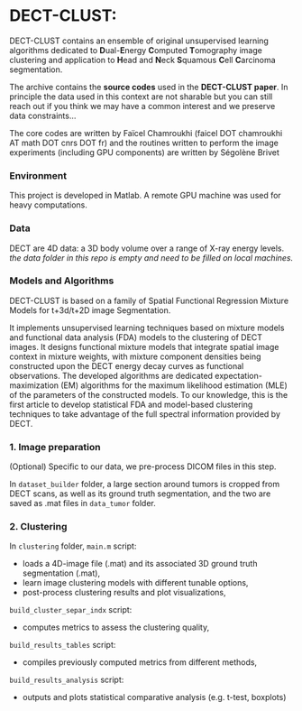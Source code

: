 # DECT-CLUST: 


DECT-CLUST contains an ensemble of original unsupervised learning algorithms dedicated to **D**ual-**E**nergy **C**omputed **T**omography image clustering and application to **H**ead and **N**eck **S**quamous **C**ell **C**arcinoma segmentation.

The archive contains the **source codes** used in the **DECT-CLUST paper**. In principle the data used in this context are not sharable but you can still reach out if you think we may have a common interest and we preserve data constraints...


The core codes are written by Faïcel Chamroukhi (faicel DOT chamroukhi AT math DOT cnrs DOT fr) and the routines written to perform the image experiments (including GPU components) are written by Ségolène Brivet


### Environment
This project is developed in Matlab. A remote GPU machine was used for heavy computations.


### Data
DECT are 4D data: a 3D body volume over a range of X-ray energy levels.  
*the data folder in this repo is empty and need to be filled on local machines.*  


### Models and Algorithms

DECT-CLUST is based on a family of Spatial Functional Regression Mixture Models for t+3d/t+2D image Segmentation.

It implements unsupervised learning techniques based on mixture models and functional data analysis (FDA) models to the clustering of DECT images. It designs functional mixture models that integrate spatial image context in mixture weights, with mixture component densities being constructed upon the DECT energy decay curves as functional observations. The developed algorithms are dedicated expectation-maximization (EM) algorithms for the maximum likelihood estimation (MLE) of the parameters of the constructed models. To our knowledge, this is the first article to develop statistical FDA and model-based clustering techniques to take advantage of the full spectral information provided by DECT. 




### 1. Image preparation
(Optional)
Specific to our data, we pre-process DICOM files in this step.  

In `dataset_builder` folder, a large section around tumors is cropped from DECT scans, as well as its ground truth segmentation, and the two are saved as .mat files in `data_tumor` folder.  


### 2. Clustering
In `clustering` folder, `main.m` script:
- loads a 4D-image file (.mat) and its associated 3D ground truth segmentation (.mat), 
- learn image clustering models with different tunable options,
- post-process clustering results and plot visualizations,

`build_cluster_separ_indx` script:
- computes metrics to assess the clustering quality,

`build_results_tables` script:
- compiles previously computed metrics from different methods,

`build_results_analysis` script:
- outputs and plots statistical comparative analysis (e.g. t-test, boxplots)

